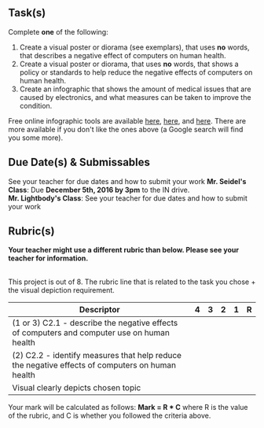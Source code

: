 Task(s)
-------
Complete **one** of the following:

1. Create a visual poster or diorama (see exemplars), that uses **no** words, that describes a negative effect of computers on human health.
2. Create a visual poster or diorama, that uses **no** words, that shows a policy or standards to help reduce the negative effects of computers on human health.
3. Create an infographic that shows the amount of medical issues that are caused by electronics, and what measures can be taken to improve the condition.

Free online infographic tools are available [here](https://www.canva.com/create/infographics/), [here](https://piktochart.com/), and [here](https://venngage.com/).  There are more available if you don't like the ones above (a Google search will find you some more).

Due Date(s) & Submissables
-----------
See your teacher for due dates and how to submit your work
**Mr. Seidel's Class**: Due **December 5th, 2016 by 3pm** to the IN drive.  
**Mr. Lightbody's Class**: See your teacher for due dates and how to submit your work

Rubric(s)
---------
**Your teacher might use a different rubric than below.  Please see your teacher for information.**
<br/><br/>


This project is out of 8.  The rubric line that is related to the task you chose + the visual depiction requirement.

| Descriptor | 4 | 3 | 2 | 1 | R |
| ----- | --- | --- | --- | --- | --- |
| (1 or 3) C2.1 - describe the negative effects of computers and computer use on human health | | | | | |
| (2) C2.2 - identify measures that help reduce the negative effects of computers on human health | | | | | |
| Visual clearly depicts chosen topic | | | | | |

Your mark will be calculated as follows: __Mark = R * C__ where R is the value of the rubric, and C is whether you followed the criteria above.

